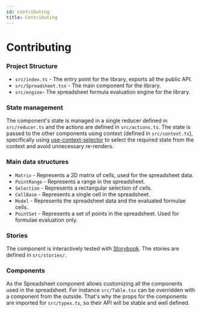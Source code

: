 ```yaml
---
id: contributing
title: Contributing
---
```


# Contributing

### Project Structure

- `src/index.ts` - The entry point for the library, exports all the public API.
- `src/Spreadsheet.tsx` - The main component for the library.
- `src/engine`- The spreadsheet formula evaluation engine for the library.

### State management

The component's state is managed in a single reducer defined in `src/reducer.ts` and the actions are defined in `src/actions.ts`.
The state is passed to the other components using context (defined in `src/context.ts`), specifically using [use-context-selector](https://github.com/dai-shi/use-context-selector) to select the required state from the context and avoid unnecessary re-renders.

### Main data structures

- `Matrix` - Represents a 2D matrix of cells, used for the spreadsheet data.
- `PointRange` - Represents a range in the spreadsheet.
- `Selection` - Represents a rectangular selection of cells.
- `CellBase` - Represents a single cell in the spreadsheet.
- `Model` - Represents the spreadsheet data and the evaluated formulae cells.
- `PointSet` - Represents a set of points in the spreadsheet. Used for formulae evaluation only.

### Stories

The component is interactively tested with [Storybook](https://storybook.js.org/). The stories are defined in `src/stories/`.

### Components

As the Spreadsheet component allows customizing all the components used in the spreadsheet. For instance `src/Table.tsx` can be overridden with a component from the outside. That's why the props for the components are imported for `src/types.ts`, so their API will be stable and well defined.

